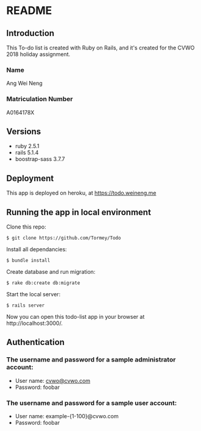 # README

## Introduction

This To-do list is created with Ruby on Rails, and it's created for the CVWO 2018 holiday assignment.

### Name

Ang Wei Neng

### Matriculation Number

A0164178X

## Versions

* ruby 2.5.1
* rails 5.1.4
* boostrap-sass 3.7.7

## Deployment

This app is deployed on heroku, at https://todo.weineng.me

## Running the app in local environment

Clone this repo:
```
$ git clone https://github.com/Tormey/Todo
```
Install all dependancies:
```
$ bundle install
```
Create database and run migration:
```
$ rake db:create db:migrate
```
Start the local server:
```
$ rails server
```
Now you can open this todo-list app in your browser at http://localhost:3000/.

## Authentication

### The username and password for a sample administrator account:

* User name: cvwo@cvwo.com
* Password: foobar

### The username and password for a sample user account:

* User name: example-{1-100}@cvwo.com
* Password: foobar
